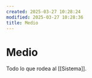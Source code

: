 ```yaml
---
created: 2025-03-27 10:28:24
modified: 2025-03-27 10:28:36
title: Medio
---
```

# Medio

Todo lo que rodea al [[Sistema]].
